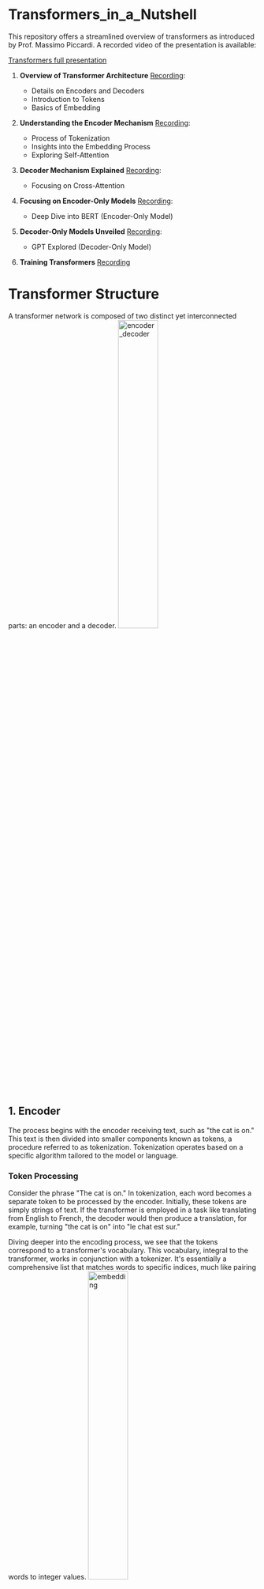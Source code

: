 # Transformers_in_a_Nutshell

This repository offers a streamlined overview of transformers as introduced by Prof. Massimo Piccardi. A recorded video of the presentation is available:

[Transformers full presentation](./video/transformers_all.mp4)

   1. **Overview of Transformer Architecture**
      [Recording](./video/1-Encoder_structure.mp4):
      - Details on Encoders and Decoders
      - Introduction to Tokens
      - Basics of Embedding

   2. **Understanding the Encoder Mechanism**
      [Recording](./video/2-Encoder_mecanism.mp4):
      - Process of Tokenization
      - Insights into the Embedding Process
      - Exploring Self-Attention

   3. **Decoder Mechanism Explained**
      [Recording](./video/3-Decoder_mecanism.mp4):
      - Focusing on Cross-Attention

   4. **Focusing on Encoder-Only Models**
      [Recording](./video/4-Encoder_only.mp4):
      - Deep Dive into BERT (Encoder-Only Model)

   5. **Decoder-Only Models Unveiled**
      [Recording](./video/5-Decoder_only.mp4):
      - GPT Explored (Decoder-Only Model)

   6. **Training Transformers**
      [Recording](./video/6-Training_Transformers.mp4)



# Transformer Structure 
A transformer network is composed of two distinct yet interconnected parts: an encoder and a decoder. 
<img src="./img/encoder_decoder.png" alt="encoder_decoder" width="40%" height="40%">

## 1. Encoder

The process begins with the encoder receiving text, such as "the cat is on." This text is then divided into smaller components known as tokens, a procedure referred to as tokenization. Tokenization operates based on a specific algorithm tailored to the model or language.

### Token Processing

Consider the phrase "The cat is on." In tokenization, each word becomes a separate token to be processed by the encoder. Initially, these tokens are simply strings of text. If the transformer is employed in a task like translating from English to French, the decoder would then produce a translation, for example, turning "the cat is on" into "le chat est sur."

Diving deeper into the encoding process, we see that the tokens correspond to a transformer's vocabulary. This vocabulary, integral to the transformer, works in conjunction with a tokenizer. It's essentially a comprehensive list that matches words to specific indices, much like pairing words to integer values.
<img src="./img/embedding.png" alt="embedding" width="40%" height="40%">

For instance, in a typical setup, a vocabulary might range from 30,000 to as many as 250,000 different tokens. Each word, once tokenized, is linked to an integer index. The original string nature of the token is discarded at this stage, and only the integer index is relevant for further processing.

Attached to this vocabulary are embeddings – pre-calculated numerical vectors that correspond to each token. These embeddings, which can also be randomly initialized, vary in size but are typically within a few hundred dimensions, such as 768. 

So, when the word "cat" appears in the input, it's first converted into an integer index, and then this index is used to retrieve the corresponding embedding from a matrix. These embeddings, essentially large vectors of numbers, are generally small in absolute value and normalized to maintain consistency. 

**Tips:** as the text enters the transformer, it's tokenized, converted into numerical indices, and then these indices are used to extract embeddings, which are then processed by the transformer network.



### Embedding 

<img src="./img/embedding_2.png" alt="embedding_2" width="40%" height="40%">

This initial transformation is a crucial step in the encoder's processing. What we refer to as token embeddings are the primary inputs into this system. These token embeddings are essentially numerical representations of the tokens and do not rely on their position within the sentence. For example, the embedding for the word "cat" remains constant regardless of its placement in the sentence.

In addition to token embeddings, there are position and segment embeddings. Position embeddings are particularly significant as they add numerical values to the token embeddings, acting like offsets. This addition adjusts the embedding values based on the token's position in the sentence. If the added number is positive, it elevates the embedding values; if negative, it reduces them. A common method for determining these values is using a sinusoidal function, which provides unique, scalable values for each position.

Interestingly, these positional adjustments are sufficient for the encoder to discern the token's placement within a sentence, without explicitly encoding the position. The positional information is implicitly encoded through these slight numerical shifts in the token embeddings.

Segment embeddings, while similar to position embeddings, are less frequently used in practice. They are typically set to zero unless specifically required. Their role becomes prominent in scenarios where the input includes multiple sentences, such as in natural language processing tasks involving sentence comparisons or relationships. Segment embeddings help differentiate between sentences by adjusting the token embeddings of one sentence relative to another.

It's worth noting that an alternative to segment embeddings for differentiating sentences is the use of special separator tokens. However, segment embeddings offer a subtler means of distinguishing between sentences without adding extra tokens.

**Tips:** when these embeddings are input into the encoder – combining token, position, and possibly segment information – they form extended vectors (often 768 dimensions each) that are processed in each token slot of the encoder.

What does the encoder do these embeddings? 

### 2. Mechanisms within Transformer

The encoder's function within the network involves a multi-layered structure, rather than just a single layer. At the outset, there's an initial encoding layer that receives input, which is followed by subsequent layers, each building upon the previous one. In a smaller transformer model, there might be around six layers, while larger models can have up to twelve or more, and this number can be adjusted as needed.

Each layer in the encoder functions similarly. The first layer takes in the embeddings (the numerical representations of tokens) and processes them to produce what are known as hidden states. These hidden states are vectors of the same dimension as the embeddings, often 768 elements.

<img src="./img/mecanism.png" alt="mecanism" width="30%" height="30%">

The hidden states generated by one layer then serve as the input for the next layer. This process continues sequentially through each layer of the encoder. For instance, if we have four tokens represented by embeddings $x1$, $x2$, $x3$, and $x4$, these are transformed into corresponding hidden states at each layer. As the information passes through each layer, the embeddings evolve into hidden states that are processed by subsequent layers.

This repetitive processing across multiple layers culminates in the final hidden states at the last layer of the encoder. These final hidden states represent the fully processed version of the initial embeddings after having been refined through the encoder's multi-layered architecture.


**How each layer works?**

<img src="./img/layers.png" alt="layers" width="40%" height="40%">

Each layer within the transformer is made up of several smaller networks. The most crucial among these is the self-attention network. Self-attention is a key component often highlighted in research papers and is essential for understanding the transformer's functionality. In addition to self-attention, there are other components like a normalization layer and a feed-forward network.

The architecture of the transformer can vary, with many different versions existing. However, the standard model, which is thoroughly explained in the work of [Jay Alammar] (https://jalammar.github.io/illustrated-transformer/), often serves as a reference point for understanding these concepts. This standard setup includes self-attention, followed by normalization and then feed-forward processing.

While all these components are important, self-attention stands out as the most distinctive feature of the transformer. It's this mechanism that sets the transformer apart from other neural network models. The self-attention network, more than any other part, is what people commonly associate with the unique capabilities of the transformer model.

#### Self-attention

To grasp the concept of self-attention, a useful comparison can be drawn with associative memories.
<img src="./img/neurones.png" alt="neurones" width="20%" height="20%">

 Imagine we have four tokens: $x1$, $x2$, $x3$, and $x4$. Each of these tokens, from their initial form to their indexed state and subsequent embeddings, goes through a uniform process in the network.

Let's consider $x2$ as an example. The goal is to process $x2$ in such a way that the output, which we can label as $x2$ prime, differs from the original $x2$. This output is specifically aligned with the second token's slot. The unique aspect of this process is that $x2$' is influenced not only by $x2$ but also by the contributions of all the other tokens – $x1$, $x3$, and $x4$.

The beauty of this system lies in its consistency; the size of $x2'$ remains the same as $x2$. This uniformity allows for the addition of subsequent identical layers atop one another, each repeating the same process. Ultimately, the aim is to produce an output for each token that, while maintaining its original size, is enriched or influenced by the information from all other tokens in the network.
<img src="./img/self_attention.png" alt="self attention" width="40%" height="40%">

**How does this self-attention works?**

Self-attention within each layer of a transformer involves three critical components: the query matrix $Q$, the key matrix $K$, and the value matrix $V$. These matrices are essential in processing the tokens, for example, token $x2$.
<img src="./img/matrices.png" alt="matrices" width="40%" height="40%">

 The matrices, which could be 64 units wide and 768 units tall, interact with the token in a specific way.

<img src="./img/heads.png" alt="heads" width="40%" height="40%">
When token $x2$ interacts with the query matrix $Q$, it is transformed into a new representation, let's call it $Q2$. This process is replicated with the key matrix $K$ and the value matrix $V$, resulting in key $K2$ and value $V2$ representations for the same token.

The next step involves comparing $Q2$ with the key values of all other tokens, including $x2$ itself. This comparison is done through a dot product, which essentially measures the similarity between $Q2$ and each key. The result of this comparison is a set of values, which can range from high (indicating a strong match) to low or even negative (indicating a weak or no match).

These values are then normalized through a softmax function, turning them into weights that sum up to one. These weights determine the extent to which each token's value $V2$, $V3$, etc., contributes to the final output at that specific position in the sequence.

The final output for each position in the sequence is a weighted sum of all the value vectors, adjusted by these weights. This process effectively allows each position in the encoder to consider all other tokens in the sequence simultaneously, leading to a comprehensive representation that takes into account the entire context of the input sequence.

The self-attention mechanism essentially functions like an associative memory or database. It searches for matches between the query of a specific token and the keys of all other tokens, retrieving values based on these matches. This operation is not a binary match or no match scenario but rather a spectrum of matches represented proportionally.

In a transformer, this self-attention process is not performed just once but multiple times in parallel, each with its set of query $Q$, key $K$, and value $V$ matrices. These multiple iterations, known as heads, allow the model to view the data from different perspectives, each initialized randomly and optimized during the training process through backpropagation. This multiplicity ensures a more robust and nuanced understanding of the input data.


**So what do we do with the output of the 12 heads?**

What happens with the outputs from the 12 heads in the transformer's self-attention mechanism?

The goal is to assemble a vector that matches the original input size. Each of the 12 heads produces a weighted sum of its inputs, forming a 64-dimensional vector. Since there are 12 such heads, the dimensionality calculation can be expressed as:

$$\text{Dimension per head} \times \text{Number of heads} = 64 \times 12 = 768$$

Therefore, the outputs from the 12 different heads are concatenated to create a composite vector that mirrors the input's dimensions. This concatenation can be represented as:

$$\text{Output} = \text{Concatenate}(\text{Head}_1, \text{Head}_2, \ldots, \text{Head}_{12})$$

This process ensures that the output size is consistent with the input size:

$$\text{Size}(\text{Output}) = \text{Size}(\text{Input})$$

By maintaining this dimensionality, it becomes feasible to layer additional encoding layers on top of one another.

The self-attention mechanism, known as multi-headed self-attention, is a critical part of this process. This mechanism can be replicated multiple times, typically 8 to 12 times, depending on the specific dimensions chosen for the embeddings. 

In the given example, with an input of 768 dimensions, each head produces a 64-dimensional output. With 12 heads, the outputs are combined into one unified 768-dimensional vector. This vector, resembling the size of the original input, allows for the stacking of multiple layers within the transformer architecture. 

For now, we'll set aside the details of the normalization and feed-forward networks. The key takeaway is the generation of a hidden state or vector that precisely matches the size of the input, enabling the seamless addition of multiple layers in the transformer.


What happens with the outputs from the 12 heads in the transformer's self-attention mechanism?

The goal is to assemble a vector that matches the original input size. Each of the 12 heads produces a weighted sum of its inputs, forming a 64-dimensional vector. Since there are 12 such heads, multiplying 64 by 12 gives us a 768-dimensional vector. Therefore, the outputs from the 12 different heads are concatenated to create a composite vector that mirrors the input's dimensions.

This process ensures that the output size is consistent with the input size. By maintaining this dimensionality, it becomes feasible to layer additional encoding layers on top of one another. 

The self-attention mechanism, known as multi-headed self-attention, is a critical part of this process. This mechanism can be replicated multiple times, typically 8 to 12 times, depending on the specific dimensions chosen for the embeddings. 

In the given example, with an input of 768 dimensions, each head produces a 64-dimensional output. With 12 heads, the outputs are combined into one unified 768-dimensional vector. This vector, resembling the size of the original input, allows for the stacking of multiple layers within the transformer architecture. 

For now, we'll set aside the details of the normalization and feed-forward networks. The key takeaway is the generation of a hidden state or vector that precisely matches the size of the input, enabling the seamless addition of multiple layers in the transformer.

## 3. Decoder

<img src="./img/decoder.png" alt="decoder" width="40%" height="40%">

The encoder functions on the premise, for example, "the cat is on." The decoder's task is to translate this. Structurally, the decoder mirrors the encoder in architecture, maintaining the same network design. However, its operational approach differs significantly.

Unlike the encoder, which operates in parallel, the decoder processes input sequentially, one token at a time. This sequential processing is essential because it's not feasible to generate all output tokens simultaneously.

A notable variation within transformer studies is the non-autoregressive Transformer (NAT), which aims to produce output in one go. The standard decoder, however, starts with the initial token and then sequentially builds the translation.

A special token, often an unusual string not found in regular texts, marks the beginning of a sentence in the decoder's input. This token undergoes the same processing as regular tokens, involving self-attention and layered processing.

At each step, the decoder generates a probability distribution over the vocabulary. The highest probability word is typically selected for the translation – a process known as argmax. For instance, in translating from English to French, the decoder might start by predicting the French word "le."

$$P(\text{word}) = \text{argmax}_{\text{word}} \, P(\text{word} | \text{context})$$

The decoder relies on its own predictions for subsequent tokens, necessitating a sequential approach. This process can be refined using techniques like beam search, which explores multiple translation options simultaneously, as opposed to the more linear, greedy decoding.

As the decoder progresses, it aims to correctly predict the following words, using each prediction as the input for the next. This continues until the end of the sentence is reached, often marked by a special end-of-sentence token, signaling the completion of the translation.


The connection between the two networks in a transformer, namely the encoder and the decoder, is facilitated through a mechanism called **cross-attention**, similar in function to self-attention. 

- In the decoder, the query components of the tokens do not only attend to the tokens already processed by the decoder but also to all tokens processed by the encoder.
- This mechanism enriches the hidden states in the decoder with information from both previously translated tokens and all encoder tokens.


<img src="./img/decoder_2.png" alt="decoder 2" width="40%" height="40%">

The two components of the transformer architecture, the encoder and decoder, are interconnected by a mechanism known as cross-attention, which shares similarities with self-attention. The key distinction here is that within the decoder, the query elements of the tokens not only focus on what has been previously decoded but also consider all the tokens processed by the encoder. This cross-attention mechanism ensures that each token's hidden state in the decoder is informed by both the already translated tokens and the entire sequence of tokens from the encoder.

When discussing functionality, particularly in the decoder, each token is decoded sequentially, producing a probability vector that determines the likelihood of different words. To understand this, let’s consider the decoder's first slot, typically designated for a special token signifying the beginning of a sentence. This slot, much like the entire decoder, mirrors the encoder in structure. It outputs a hidden state with the same dimension, assumed here to be 768.

To convert this 768-dimensional hidden state into a probability distribution over a vocabulary, a matrix of dimensions 768 by the vocabulary size (say 30,000 words) is used. This matrix multiplication generates logits, which are then transformed into probabilities ranging from 0 to 1 through a softmax function. Interestingly, for tasks like word prediction where only the most probable word is required, the direct computation of the argmax from logits suffices, bypassing the need for converting logits into probabilities.

This final matrix in the decoder, interestingly, is similar in structure to the embedding matrix used in the encoder, but functions in reverse. While the encoder transforms words from the vocabulary into 768-dimensional embeddings, the decoder does the opposite, converting 768-dimensional vectors into vocabulary words.

The decoder’s task is intricate, involving the transformation of hidden states into probabilistic predictions of words, influenced by both the previously translated tokens and the original input processed by the encoder. This interaction between the encoder and decoder, facilitated by the cross-attention mechanism, is a defining feature of the transformer model, enabling it to effectively handle complex language processing tasks.

# 4. Encoder-Only

Transformers can be implemented with just an encoder network, excluding the decoder. This approach, focused solely on the encoder, is particularly effective and widely recognized.

<img src="./img/encoder_only.png" alt="encoder only" width="40%" height="40%">


Regarding the encoder-only network, it's essentially half of a typical transformer model, focusing solely on the encoding aspect. This encoder-only setup, renowned for its effectiveness, is the backbone of many significant applications. Unlike configurations that involve both an encoder and a decoder, this approach hinges exclusively on the encoder.

The encoder is utilized in a manner similar to standard transformers, processing input such as a sentence and converting it into a series of final vectors or hidden states, denoted as $$X'_1, X'_2, \ldots, X'_n$$, each corresponding to the dimensions of 768. However, unlike transformers aimed at tasks like translation or sentence generation, the encoder-only model is geared towards tasks that require labeling or classifying individual tokens in the input. For instance, in named entity recognition or relation extraction tasks, the goal is to assign specific class labels to each word or token, not to generate new text.

In practice, this involves transforming the final layer hidden states of size 768 into a smaller set of class labels, such as 10, if the task involves categorizing each word into one of 10 classes. This transformation is executed through a final matrix that maps the 768-dimensional vectors to a smaller number of class probabilities. Thus, the model's output becomes a sequence of class labels rather than words.

Moreover, this encoder-only framework is also applied in text classification tasks like sentiment analysis. Here, instead of assigning labels to each token, the entire text is classified into one of several categories. The process involves taking the output of one particular token, often influenced by all others through the encoding process, and converting its 768-dimensional vector into a probability vector over the class set (e.g., positive, negative, neutral). This is typically done using a matrix that reduces the 768 dimensions to match the number of classes.

To further refine the process and avoid biases towards any specific token, BERT and similar models introduce a special token at the beginning of the input sequence. This token, often referred to as the CLS token, is specifically used for classification tasks, ensuring that the probabilities it generates are influenced equally by all tokens in the sentence.


# 5. Decoder-Only

<img src="./img/decoder_only.png" alt="decoder only" width="40%" height="40%">


A famous example of a decoder only transformer is GPT. GPT  stands as a key transformer model, characterized by its exclusive reliance on decoders. Unlike typical transformers that include encoders, GPT's architecture is centered around an extensive decoder section. Inputs, such as "The cat is on the mat," are fed directly into the decoder as initial tokens, bypassing the encoder.

In GPT's framework, output generation unfolds sequentially, token by token. This method might appear contrary to earlier explanations regarding sequential output generation, which is contingent on previously generated outputs. However, GPT can predetermine certain inputs and outputs via a supervised method, enabling more controlled token generation.

The model utilizes prompts as initial token sequences, guiding the decoder to generate subsequent sequences. Post prompt completion, the decoder independently predicts the remaining sequence, basing each next token prediction on existing probability distributions.

# 6. Training a tramsformer 

Training involves a supervised approach. In translation tasks, for instance, the model is trained to accurately predict the next token in a sequence, taking into account both the previously translated tokens and the initial input. The primary goal during training is to enhance the probability of correctly translating each sequential step, often employing methods like cross-entropy or negative log likelihood.

During the decoding phase, GPT generates a probability vector at each step. From this vector, the model selects the token with the highest probability, which then informs the prediction for the next token.

In mathematical terms, the training objective in GPT, particularly for translation tasks, is often represented as maximizing the probability of the correct token $y_t$ at each step $t$ in the decoder, given all previously translated tokens $$y_{1:t-1}$$ and the entire input sequence $$x_{1:t}$$. This is expressed as maximizing $$P(y_t | y_{1:t-1}, x_{1:t})$$. In practice, this maximization is done using the log likelihood, which is summed over the entire output sequence. The negative of this log likelihood, known as the negative log likelihood or cross entropy, is minimized during training.
